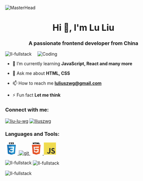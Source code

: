 ![MasterHead](https://cdn.dribbble.com/users/2659724/screenshots/15260020/media/7a047d4f6658eb03053a17b7f598415c.png)
<h1 align="center">Hi 👋, I'm Lu Liu</h1>
<h3 align="center">A passionate frontend developer from China</h3>
<img align="right" alt="Coding" width="400" src="https://cdn.dribbble.com/userupload/3501998/file/original-ac09158b5303b5b7113ce9ed2a0d9a5b.gif">

<p align="left"> <img src="https://komarev.com/ghpvc/?username=ll-fullstack&label=Profile%20views&color=0e75b6&style=flat" alt="ll-fullstack" /> </p>

- 🌱 I’m currently learning **JavaScript, React and many more**

- 💬 Ask me about **HTML, CSS**

- 📫 How to reach me **luliuszwg@gmail.com**

- ⚡ Fun fact **Let me think**

<h3 align="left">Connect with me:</h3>
<p align="left">
<a href="https://linkedin.com/in/liu-lu-wg" target="blank"><img align="center" src="https://raw.githubusercontent.com/rahuldkjain/github-profile-readme-generator/master/src/images/icons/Social/linked-in-alt.svg" alt="liu-lu-wg" height="30" width="40" /></a>
<a href="https://instagram.com/lliuszwg" target="blank"><img align="center" src="https://raw.githubusercontent.com/rahuldkjain/github-profile-readme-generator/master/src/images/icons/Social/instagram.svg" alt="lliuszwg" height="30" width="40" /></a>
</p>

<h3 align="left">Languages and Tools:</h3>
<p align="left"> <a href="https://www.w3schools.com/css/" target="_blank" rel="noreferrer"> <img src="https://raw.githubusercontent.com/devicons/devicon/master/icons/css3/css3-original-wordmark.svg" alt="css3" width="40" height="40"/> </a> <a href="https://git-scm.com/" target="_blank" rel="noreferrer"> <img src="https://www.vectorlogo.zone/logos/git-scm/git-scm-icon.svg" alt="git" width="40" height="40"/> </a> <a href="https://www.w3.org/html/" target="_blank" rel="noreferrer"> <img src="https://raw.githubusercontent.com/devicons/devicon/master/icons/html5/html5-original-wordmark.svg" alt="html5" width="40" height="40"/> </a> <a href="https://developer.mozilla.org/en-US/docs/Web/JavaScript" target="_blank" rel="noreferrer"> <img src="https://raw.githubusercontent.com/devicons/devicon/master/icons/javascript/javascript-original.svg" alt="javascript" width="40" height="40"/> </a> </p>

<p><img align="left" src="https://github-readme-stats.vercel.app/api/top-langs?username=ll-fullstack&show_icons=true&locale=en&layout=compact" alt="ll-fullstack" /></p>

<p>&nbsp;<img align="center" src="https://github-readme-stats.vercel.app/api?username=ll-fullstack&show_icons=true&locale=en" alt="ll-fullstack" /></p>

<p><img align="center" src="https://github-readme-streak-stats.herokuapp.com/?user=ll-fullstack&" alt="ll-fullstack" /></p>
